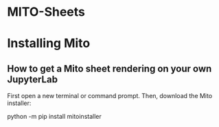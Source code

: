 # MITO-Sheets

# Installing Mito
## How to get a Mito sheet rendering on your own JupyterLab

First open a new terminal or command prompt. Then, download the Mito installer:

python -m pip install mitoinstaller
